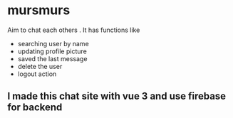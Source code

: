 # mursmurs
Aim to chat each others .
It has functions like
- searching user by name
- updating profile picture
- saved the last message 
- delete the user
- logout action

## I made this chat site with vue 3 and use firebase for backend
